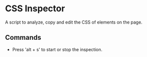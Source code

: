 # CSS Inspector

A script to analyze, copy and edit the CSS of elements on the page.

## Commands

- Press 'alt + s' to  start or stop the inspection.

